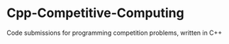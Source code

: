 Cpp-Competitive-Computing
=========================

Code submissions for programming competition problems, written in C++
